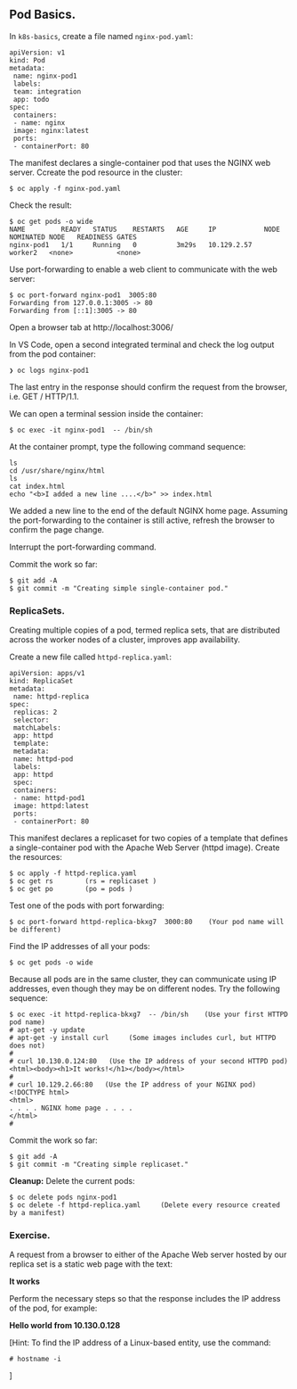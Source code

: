 ## Pod Basics.

In `k8s-basics`, create a file named `nginx-pod.yaml`:
~~~
apiVersion: v1
kind: Pod
metadata:
 name: nginx-pod1
 labels:
 team: integration
 app: todo
spec:
 containers:
 - name: nginx
 image: nginx:latest
 ports:
 - containerPort: 80
~~~
The manifest declares a single-container pod that uses the NGINX web server. Ccreate the pod resource in the cluster:
~~~
$ oc apply -f nginx-pod.yaml 
~~~
Check the result:
~~~
$ oc get pods -o wide            
NAME         READY   STATUS    RESTARTS   AGE     IP            NODE      NOMINATED NODE   READINESS GATES
nginx-pod1   1/1     Running   0          3m29s   10.129.2.57   worker2   <none>           <none>
~~~
Use port-forwarding to enable a web client to communicate with the web server:
~~~
$ oc port-forward nginx-pod1  3005:80                 
Forwarding from 127.0.0.1:3005 -> 80
Forwarding from [::1]:3005 -> 80
~~~
Open a browser tab at http://localhost:3006/


In VS Code, open a second integrated terminal and check the log output from the pod container:
~~~
❯ oc logs nginx-pod1 
~~~
The last entry in the response should confirm the request from the browser, i.e. GET / HTTP/1.1.

We can open a terminal session inside the container:
~~~
$ oc exec -it nginx-pod1  -- /bin/sh
~~~
At the container prompt, type the following command sequence:
~~~
ls
cd /usr/share/nginx/html
ls
cat index.html     
echo "<b>I added a new line ....</b>" >> index.html 
~~~
We added a new line to the end of the default NGINX home page. Assuming the port-forwarding to the container is still active, refresh the browser to confirm the page change. 

Interrupt the port-forwarding command.

Commit the work so far:
~~~
$ git add -A
$ git commit -m "Creating simple single-container pod."
~~~

### ReplicaSets.
Creating multiple copies of a pod, termed replica sets, that are distributed across the worker nodes of a cluster, improves app availability. 

Create a new file called `httpd-replica.yaml`:
~~~
apiVersion: apps/v1
kind: ReplicaSet
metadata:
 name: httpd-replica
spec:
 replicas: 2
 selector:
 matchLabels:
 app: httpd
 template:
 metadata:
 name: httpd-pod
 labels:
 app: httpd
 spec:
 containers:
 - name: httpd-pod1
 image: httpd:latest
 ports:
 - containerPort: 80
~~~
This manifest declares a replicaset for two copies of a template that defines a single-container pod with the Apache Web Server (httpd image). Create the resources:
~~~
$ oc apply -f httpd-replica.yaml
$ oc get rs        (rs = replicaset )  
$ oc get po        (po = pods )              
~~~
Test one of the pods with port forwarding:
~~~
$ oc port-forward httpd-replica-bkxg7  3000:80    (Your pod name will be different)
~~~
Find the IP addresses of all your pods:
~~~
$ oc get pods -o wide            
~~~
Because all pods are in the same cluster, they can communicate using IP addresses, even though they may be on different nodes. Try the following sequence:
~~~
$ oc exec -it httpd-replica-bkxg7  -- /bin/sh    (Use your first HTTPD pod name)
# apt-get -y update
# apt-get -y install curl     (Some images includes curl, but HTTPD does not)
#
# curl 10.130.0.124:80   (Use the IP address of your second HTTPD pod)
<html><body><h1>It works!</h1></body></html>
#
# curl 10.129.2.66:80   (Use the IP address of your NGINX pod)
<!DOCTYPE html>
<html>
. . . . NGINX home page . . . .
</html>
#
~~~

Commit the work so far:
~~~
$ git add -A
$ git commit -m "Creating simple replicaset."
~~~
__Cleanup:__ Delete the current pods:
~~~
$ oc delete pods nginx-pod1
$ oc delete -f httpd-replica.yaml     (Delete every resource created by a manifest)
~~~

### Exercise.

A request from a browser to either of the Apache Web server hosted by our replica set is a static web page with the text:

__It works__

Perform the necessary steps so that the response includes the IP address of the pod, for example:

__Hello world from 10.130.0.128__

[Hint: To find the IP address of a Linux-based entity, use the command:
~~~
# hostname -i
~~~
]
